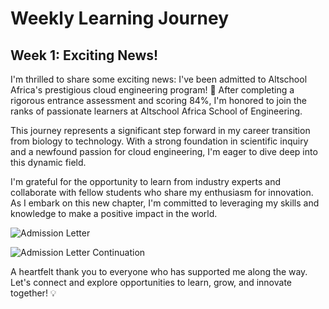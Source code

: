 # Weekly Learning Journey

## Week 1: Exciting News!

I'm thrilled to share some exciting news: I've been admitted to Altschool Africa's prestigious cloud engineering program! 🚀 After completing a rigorous entrance assessment and scoring 84%, I'm honored to join the ranks of passionate learners at Altschool Africa School of Engineering.

This journey represents a significant step forward in my career transition from biology to technology. With a strong foundation in scientific inquiry and a newfound passion for cloud engineering, I'm eager to dive deep into this dynamic field.

I'm grateful for the opportunity to learn from industry experts  and collaborate with fellow students who share my enthusiasm for innovation. As I embark on this new chapter, I'm committed to leveraging my skills and knowledge to make a positive impact in the world.

![Admission Letter](https://github.com/Joseph-Ibeh/AltSchool_learning_journey/raw/main/admission%20letter%201.jpg)

![Admission Letter Continuation](https://github.com/Joseph-Ibeh/AltSchool_learning_journey/raw/main/admission%20letter%20cont%202.jpg)

A heartfelt thank you to everyone who has supported me along the way. Let's connect and explore opportunities to learn, grow, and innovate together! 💡 

